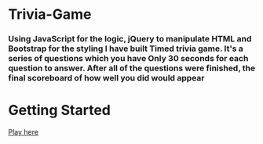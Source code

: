 # Trivia-Game

### Using JavaScript for the logic, jQuery to manipulate HTML and Bootstrap for the styling I have built Timed trivia game. It's a series of questions which you have Only 30 seconds for each question to answer. After all of the questions were finished, the final scoreboard of how well you did would appear

# Getting Started
[Play here](https://tghazal.github.io/Trivia-Game/)
